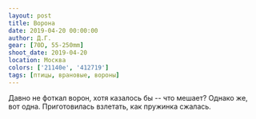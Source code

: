 ```yaml
---
layout: post
title: Ворона
date: 2019-04-20 00:00:00
author: Д.Г.
gear: [70D, 55-250mm]
shoot_date: 2019-04-20
location: Москва
colors: ['21140e', '412719']
tags: [птицы, врановые, вороны]
---
```

Давно не фоткал ворон, хотя казалось бы -- что мешает? Однако же, вот одна. Приготовилась взлетать, как пружинка сжалась.
